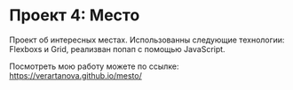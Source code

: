 # Проект 4: Место

Проект об интересных местах.
Использованны следующие технологии: Flexboxs и Grid, реализван попап с помощью JavaScript.

Посмотреть мою работу можете по ссылке: https://verartanova.github.io/mesto/
